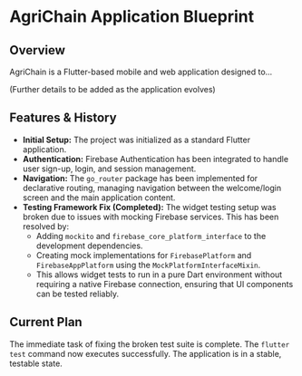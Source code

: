 # AgriChain Application Blueprint

## Overview

AgriChain is a Flutter-based mobile and web application designed to...

(Further details to be added as the application evolves)

## Features & History

*   **Initial Setup:** The project was initialized as a standard Flutter application.
*   **Authentication:** Firebase Authentication has been integrated to handle user sign-up, login, and session management.
*   **Navigation:** The `go_router` package has been implemented for declarative routing, managing navigation between the welcome/login screen and the main application content.
*   **Testing Framework Fix (Completed):** The widget testing setup was broken due to issues with mocking Firebase services. This has been resolved by:
    *   Adding `mockito` and `firebase_core_platform_interface` to the development dependencies.
    *   Creating mock implementations for `FirebasePlatform` and `FirebaseAppPlatform` using the `MockPlatformInterfaceMixin`.
    *   This allows widget tests to run in a pure Dart environment without requiring a native Firebase connection, ensuring that UI components can be tested reliably.

## Current Plan

The immediate task of fixing the broken test suite is complete. The `flutter test` command now executes successfully. The application is in a stable, testable state.
